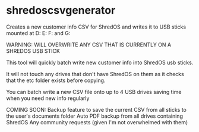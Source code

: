 # shredoscsvgenerator
Creates a new customer info CSV for ShredOS and writes it to USB sticks mounted at D: E: F: and G:

WARNING: WILL OVERWRITE ANY CSV THAT IS CURRENTLY ON A SHREDOS USB STICK

This tool will quickly batch write new customer info into ShredOS usb sticks.

It will not touch any drives that don't have ShredOS on them as it checks that the etc folder exists before copying.

You can batch write a new CSV file onto up to 4 USB drives saving time when you need new info regularly

COMING SOON:
  Backup feature to save the current CSV from all sticks to the user's documents folder
  Auto PDF backup from all drives containing ShredOS
  Any community requests (given I'm not overwhelmed with them)
